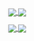 <!-- Hi there 👋 -->

<!--
**william20210206/william20210206** is a ✨ _special_ ✨ repository because its `README.md` (this file) appears on your GitHub profile.

Here are some ideas to get you started:

- 🔭 I’m currently working on ...

- 🌱 I’m currently learning ...

- 👯 I’m looking to collaborate on ...

- 🤔 I’m looking for help with ...

- 💬 Ask me about ...

- 📫 How to reach me: ...

- 😄 Pronouns: ...

- ⚡ Fun fact: ...
  -->

<!--
![william's GitHub stats](https://github-readme-stats-blond-phi-30.vercel.app/api?username=william20210206&show_icons=true&bg_color=DEG,e86444,904E95&title_color=F0E3EB&text_color=F0E3EB&icon_color=F0E3EB)

[![Top Langs](https://github-readme-stats-blond-phi-30.vercel.app/api/top-langs/?username=william20210206&layout=pie&bg_color=DEG,e86444,904E95&title_color=F0E3EB&text_color=F0E3EB&icon_color=F0E3EB)](https://github.com/anuraghazra/github-readme-stats)

[![Readme Card](https://github-readme-stats-blond-phi-30.vercel.app/api/pin/?username=william20210206&repo=github-readme-stats&bg_color=DEG,e86444,904E95&title_color=F0E3EB&text_color=F0E3EB&icon_color=F0E3EB)](https://github.com/william20210206/github-readme-stats)

[![Readme Card](https://github-readme-stats-blond-phi-30.vercel.app/api/pin/?username=william20210206&repo=william20210206.github.io&bg_color=DEG,e86444,904E95&title_color=F0E3EB&text_color=F0E3EB&icon_color=F0E3EB)](https://github.com/william20210206/github-readme-stats)
-->



<a href="https://github.com/william20210206/github-readme-stats">
  <img align="center" src="https://github-readme-stats-blond-phi-30.vercel.app/api?username=william20210206&show_icons=true&bg_color=DEG,e86444,904E95&title_color=F0E3EB&text_color=F0E3EB&icon_color=F0E3EB" />
</a>

<a href="https://github.com/william20210206/github-readme-stats">
  <img align="center" src="https://github-readme-stats-blond-phi-30.vercel.app/api/top-langs/?username=william20210206&layout=compact&bg_color=DEG,e86444,904E95&title_color=F0E3EB&text_color=F0E3EB&icon_color=F0E3EB" />
</a>

<p></p>

<a href="https://github.com/william20210206/github-readme-stats">
  <img align="center" src="https://github-readme-stats-blond-phi-30.vercel.app/api/pin/?username=william20210206&repo=github-readme-stats&bg_color=DEG,e86444,904E95&title_color=F0E3EB&text_color=F0E3EB&icon_color=F0E3EB" />
</a>

<a href="https://github.com/william20210206/github-readme-stats">
  <img align="center" src="https://github-readme-stats-blond-phi-30.vercel.app/api/pin/?username=william20210206&repo=william20210206.github.io&bg_color=DEG,e86444,904E95&title_color=F0E3EB&text_color=F0E3EB&icon_color=F0E3EB" />
</a>

